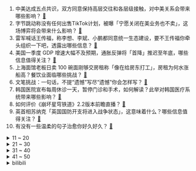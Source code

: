 1. 中美达成五点共识，双方同意保持高层交往和各层级接触，对中美关系会带来哪些影响？ [:link:](https://www.zhihu.com/question/654194268)
2. 字节跳动称没有任何出售TikTok计划，被曝「宁愿关闭在美业务也不卖」，这场博弈将会带来什么影响？ [:link:](https://www.zhihu.com/question/654182954)
3. 雷军喊话王传福，称李想、李斌、小鹏都同意统一生态建设，要不王传福你牵头组织一下吧，透露出哪些信息？ [:link:](https://www.zhihu.com/question/654176348)
4. 美国一季度 GDP 增速大幅不及预期，通胀反弹将「首降」推迟至年底，哪些信息值得关注？ [:link:](https://www.zhihu.com/question/654104941)
5. 上海面馆老板日卖 100 碗面刚够交房租称「像在给房东打工」，房租为何水涨船高？餐饮业面临哪些挑战？ [:link:](https://www.zhihu.com/question/653951584)
6. 文笔挑战：一句话，不提“遗憾”写尽“遗憾”你会怎样写？ [:link:](https://www.zhihu.com/question/649312786)
7. 韩国医院宣布每周休诊一天，暂停门诊和手术，如何解读？此举对韩国医疗系统带来哪些影响？ [:link:](https://www.zhihu.com/question/654162550)
8. 如何评价《崩坏星穹铁道》2.2版本前瞻直播？ [:link:](https://www.zhihu.com/question/654002519)
9. 英首相苏纳克「英国国防开支将进入战争状态」，这意味着什么？哪些信息值得关注？ [:link:](https://www.zhihu.com/question/653958525)
10. 有没有一些温柔的句子治愈你好久好久？ [:link:](https://www.zhihu.com/question/654150905)
<details>
<summary>11 ~ 20</summary>

11. 日元暴跌破 158，一天连续失守多个重要关口，如何看待此事？日元还要跌多久？ [:link:](https://www.zhihu.com/question/654218472)
12. 网传厦门教师招聘多岗位取消编制致无人报考，招聘计划取消，多方回应，如何看待此事？反映出哪些问题？ [:link:](https://www.zhihu.com/question/654175944)
13. 如何看待 Leyan 因直播不当行为被罚 50000 元并禁赛两场？ [:link:](https://www.zhihu.com/question/653950828)
14. 哈马斯高官「若巴勒斯坦建国，愿放下武器转为政党」，如何解读？释放出什么信号？ [:link:](https://www.zhihu.com/question/654156643)
15. 周五美股三大指数集体高开，谷歌母公司 Alphabet 大涨 11%，哪些信息值得关注？ [:link:](https://www.zhihu.com/question/654212281)
16. 「贵族猫」网上发布相亲贴被指身价惊人，超 8 千人携宠跃跃欲试，如何看待年轻人热衷于为宠物相亲的行为? [:link:](https://www.zhihu.com/question/654061477)
17. 春笋可以做出哪些好吃的菜品？ [:link:](https://www.zhihu.com/question/625315440)
18. 知识星球生财有术靠谱吗，入场费2000多，辞职搞这些能够财富自由吗？ [:link:](https://www.zhihu.com/question/428941946)
19. 很多年轻人装修都会选择用一面墙来展示自己的收藏，你家是否也有承载着热爱的快乐之墙？ [:link:](https://www.zhihu.com/question/653433994)
20. 为什么有些玩家讨厌米哈游，却坚持玩米哈游的游戏？ [:link:](https://www.zhihu.com/question/653657403)
</details>
<details>
<summary>21 ~ 30</summary>

21. 学者解析农村高额彩礼如何形成，性别比失衡、城镇化背景下的社会压力，哪些信息值得关注？ [:link:](https://www.zhihu.com/question/654071105)
22. 你用过的精华里有哪些是好用一生推的？ [:link:](https://www.zhihu.com/question/485804314)
23. 如何看待23-24 NBA季后赛首轮G3 掘金112:105湖人？ [:link:](https://www.zhihu.com/question/654167479)
24. 药老有没有想过要夺舍萧炎？ [:link:](https://www.zhihu.com/question/403325053)
25. 律师事务所为什么很少开在一楼临街？ [:link:](https://www.zhihu.com/question/653853201)
26. 2024 北京车展上，你发现了哪些极具「未来感」的汽车科技？ [:link:](https://www.zhihu.com/question/653348810)
27. 数字阅读时代，人们究竟为何要去书店？实体书店是否仍有存在的意义？ [:link:](https://www.zhihu.com/question/653853356)
28. 美国国会准备封禁大疆无人机，禁止其在美国的通信基础设施上运营，将带来哪些影响？ [:link:](https://www.zhihu.com/question/654170298)
29. 小说推文怎么做，去哪里授权小说? [:link:](https://www.zhihu.com/question/553648005)
30. 好朋友渐行渐远你会释怀吗? [:link:](https://www.zhihu.com/question/649351362)
</details>
<details>
<summary>31 ~ 40</summary>

31. 自然界有哪些脾气暴躁的动物？ [:link:](https://www.zhihu.com/question/654209879)
32. 国家新闻出版署发布 4 月国产网络游戏审批信息， 95 款游戏获批，有哪些信息值得关注？ [:link:](https://www.zhihu.com/question/654178070)
33. 请问你快乐吗? [:link:](https://www.zhihu.com/question/652392221)
34. 玩《原神》你为什么要抽仆人？ [:link:](https://www.zhihu.com/question/654193103)
35. 国航购买100架C919飞机，海航旗下金鹏航空拟引进30架C919，哪些信息值得关注？ [:link:](https://www.zhihu.com/question/654213432)
36. 2024北京车展有哪些「新质生产力」引领下带来的车型或者技术？ [:link:](https://www.zhihu.com/question/653739279)
37. 黄金价格高位盘整，卖黄金热潮来了，业内人士提醒短期追涨应保持谨慎，如何看待金价后续行情？ [:link:](https://www.zhihu.com/question/654103317)
38. 对于性格内向、有点社恐的人，在面对吵架时应该怎么应对？ [:link:](https://www.zhihu.com/question/653937999)
39. 如何看待华为2024年4月24日发布的ADS3.0使用了端到端的自动驾驶？ [:link:](https://www.zhihu.com/question/653955655)
40. 在追求高效工作的数字化生活方式中，有哪些数码产品值得推荐？ [:link:](https://www.zhihu.com/question/653433534)
</details>
<details>
<summary>41 ~ 50</summary>

41. 小朋友睡觉前，你和孩子之间有哪些坚持了很久的睡前仪式？ [:link:](https://www.zhihu.com/question/653433501)
42. 如果天天用洗面奶洗脸，坚持一年皮肤会变好吗？ [:link:](https://www.zhihu.com/question/651337763)
43. 如何评价「浪姐 5」《乘风 2024》的一公舞台（上）？ [:link:](https://www.zhihu.com/question/654168515)
44. 刚有点健身念头，一忙起来又被打断了，当代职场人如何坚持运动健身？ [:link:](https://www.zhihu.com/question/653971889)
45. 《汽车以旧换新补贴实施细则》发布，符合条件最高补贴 1 万元，将带来哪些影响？ [:link:](https://www.zhihu.com/question/654185035)
46. 《原神》未来角色规划是怎样的？ [:link:](https://www.zhihu.com/question/654180737)
47. 应届毕业生在群面中，如何最大化展现自己的优势？ [:link:](https://www.zhihu.com/question/651409221)
48. 亲戚找你借钱你会借吗？ [:link:](https://www.zhihu.com/question/649932902)
49. 生活中注意哪些小细节能够帮助提升审美，变美变精致？ [:link:](https://www.zhihu.com/question/648442924)
50. 古代有哪些有趣的运动健身项目？ [:link:](https://www.zhihu.com/question/654105416)
</details><details>
<summary>bilibili</summary>

</details>